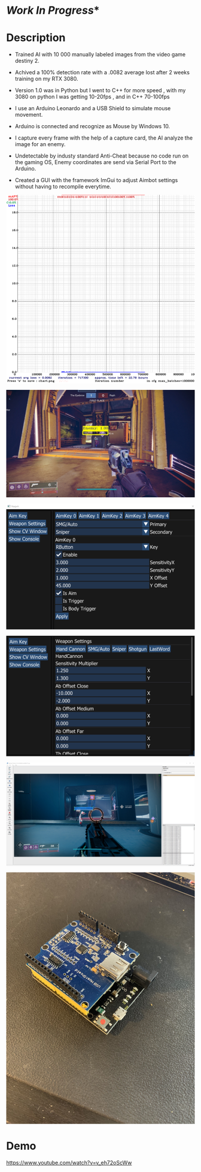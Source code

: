 # ***Work In Progress****

# Description

- Trained AI with 10 000 manually labeled images from the video game destiny 2.

- Achived a 100% detection rate with a .0082 average lost after 2 weeks training on my RTX 3080.

- Version 1.0 was in Python but I went to C++ for more speed , with my 3080 on python I was getting 10-20fps , and in C++ 70-100fps

- I use an Arduino Leonardo and a USB Shield to simulate mouse movement.

- Arduino is connected and recognize as Mouse by Windows 10.

- I capture every frame with the help of a capture card, the AI analyze the image for an enemy.

- Undetectable by industy standard Anti-Cheat because no code run on the gaming OS, Enemy coordinates are send via Serial Port to the Arduino.

- Created a GUI with the framework ImGui to adjust Aimbot settings without having to recompile everytime.





<p align="center">
<img src="./images/chart.png"
     alt="chart"
     style="margin-right: 10px;" />
</p>

<p align="center">
<img src="./images/demo.jpg"
     alt="demo"
     style="margin-right: 10px;" />
</p>

<p align="center">
<img src="./images/gui.png"
     alt="gui"
     style="margin-right: 10px;" />
</p>

<p align="center">
<img src="./images/gui2.png"
     alt="gui"
     style="margin-right: 10px;" />
</p>

<p align="center">
<img src="./images/labeling.jpg"
     alt="chart"
     style="margin-right: 10px;" />
</p>

<p align="center">
<img src="./images/usbshield.jpg"
     alt="usbshield"
     style="margin-right: 10px;" />
</p>


# Demo 

https://www.youtube.com/watch?v=v_eh72oScWw
